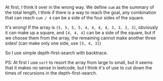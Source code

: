 At first, I think it over in the wrong way. We define `sum` as the summary of the total length, I think if there is a way to reach the goal, any combination that can reach `sum / 4` can be a side of the four sides of the square.

It's wrong! If the array is `[5, 5, 5, 5, 4, 4, 4, 4, 3, 3, 3, 3]`, obviously it can make up a square, and `[4, 4, 4]` can be a side of the square, but if we choose them from the array, the remaining cannot make another three sides! (can make only one side, use `[5, 4, 3]`)

So I use simple depth-first-search with backtrace.

PS: At first I use `sort` to resort the array from large to small, but it seems that it makes no sense in leetcode, but I think it's of use to cut down the times of recursions in the depth-first-search.
